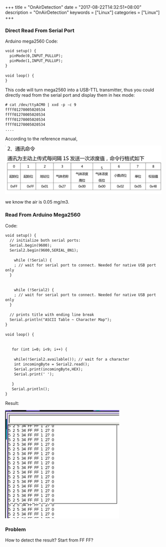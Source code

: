 +++
title = "OnAirDetection"
date = "2017-08-22T14:32:51+08:00"
description = "OnAirDetection"
keywords = ["Linux"]
categories = ["Linux"]
+++
### Direct Read From Serial Port
Arduino mega2560 Code:    

```
void setup() {
  pinMode(0,INPUT_PULLUP); 
  pinMode(1,INPUT_PULLUP); 
}

void loop() {
}
```
This code will turn mega2560 into a USB-TTL transmitter, thus you could
directly read from the serial port and display them in hex mode:    

```
# cat /dev/ttyACM0 | xxd -p -c 9
ffff01270005020534
ffff01270005020534
ffff01270005020534
ffff01270005020534
....
```
According to the reference manual, 

![/images/2017_08_22_14_36_13_1174x364.jpg](/images/2017_08_22_14_36_13_1174x364.jpg)

we know the air is 0.05 mg/m3.   

### Read From Arduino Mega2560
Code:    

```
void setup() {
  // initialize both serial ports:
  Serial.begin(9600);
  Serial2.begin(9600,SERIAL_8N1);

    while (!Serial) {
    ; // wait for serial port to connect. Needed for native USB port only
  }


    while (!Serial2) {
    ; // wait for serial port to connect. Needed for native USB port only
  }

  // prints title with ending line break
  Serial.println("ASCII Table ~ Character Map");
}

void loop() {


   for (int i=0; i<9; i++) {

    while(!Serial2.available()); // wait for a character
    int incomingByte = Serial2.read();
    Serial.print(incomingByte,HEX);
    Serial.print(' ');

   }
   Serial.println();
}
``` 
Result:    

![/images/2017_08_22_15_11_30_368x349.jpg](/images/2017_08_22_15_11_30_368x349.jpg)

### Problem
How to detect the result? Start from FF FF?    
